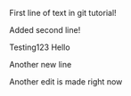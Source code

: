 First line of text in git tutorial!

Added second line!

Testing123 Hello

Another new line

Another edit is made right now
